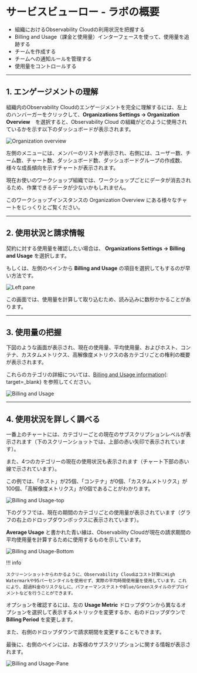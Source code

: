 # サービスビューロー - ラボの概要

* 組織におけるObservability Cloudの利用状況を把握する
* Billing and Usage（課金と使用量）インターフェースを使って、使用量を追跡する
* チームを作成する
* チームへの通知ルールを管理する
* 使用量をコントロールする

---

## 1. エンゲージメントの理解

組織内のObservability Cloudのエンゲージメントを完全に理解するには、左上のハンバーガーをクリックして、**Organizations Settings → Organization Overview**　を選択すると、Observability Cloud の組織がどのように使用されているかを示す以下のダッシュボードが表示されます。

![Organization overview](../../../images/engagement.png)

左側のメニューには、メンバーのリストが表示され、右側には、ユーザー数、チーム数、チャート数、ダッシュボード数、ダッシュボードグループの作成数、様々な成長傾向を示すチャートが表示されます。

現在お使いのワークショップ組織では、ワークショップごとにデータが消去されるため、作業できるデータが少ないかもしれません。

このワークショップインスタンスの  Organization Overview にある様々なチャートをじっくりとご覧ください。

---

## 2. 使用状況と請求情報

契約に対する使用量を確認したい場合は、 **Organizations Settings → Billing and Usage** を選択します。

もしくは、左側のペインから **Billing and Usage** の項目を選択してもするのが早い方法です。

![Left pane](../../../images/billing-and-usage-menu.png)

この画面では、使用量を計算して取り込むため、読み込みに数秒かかることがあります。

---

## 3. 使用量の把握

下図のような画面が表示され、現在の使用量、平均使用量、およびホスト、コンテナ、カスタムメトリクス、高解像度メトリクスの各カテゴリごとの権利の概要が表示されます。

これらのカテゴリの詳細については、[Billing and Usage information](https://docs.splunk.com/Observability/admin/monitor-imm-billing-usage.html){: target=_blank} を参照してください。

![Billing and Usage](../../../images/usage-charts.png)

---

## 4. 使用状況を詳しく調べる

一番上のチャートには、カテゴリーごとの現在のサブスクリプションレベルが表示されます（下のスクリーンショットでは、上部の赤い矢印で表示されています）。

また、4つのカテゴリーの現在の使用状況も表示されます（チャート下部の赤い線で示されています）。

この例では、「ホスト」が25個、「コンテナ」が0個、「カスタムメトリクス」が100個、「高解像度メトリクス」が0個であることがわかります。

![Billing and Usage-top](../../../images/usage-detail.png)

下のグラフでは、現在の期間のカテゴリごとの使用量が表示されています（グラフの右上のドロップダウンボックスに表示されています）。

**Average Usage** と書かれた青い線は、Observability Cloudが現在の請求期間の平均使用量を計算するために使用するものを示しています。

![Billing and Usage-Bottom](../../../images/usage-trends.png)

!!! info

    スクリーンショットからわかるように、Observability Cloudはコスト計算にHigh Watermarkや95パーセンタイルを使用せず、実際の平均時間使用量を使用しています。これにより、超過料金のリスクなしに、パフォーマンステストやBlue/Greenスタイルのデプロイメントなどを行うことができます。

オプションを確認するには、左の **Usage Metric** ドロップダウンから異なるオプションを選択して表示するメトリックを変更するか、右のドロップダウンで **Billing Period** を変更します。

また、右側のドロップダウンで請求期間を変更することもできます。

最後に、右側のペインには、お客様のサブスクリプションに関する情報が表示されます。

![Billing and Usage-Pane](../../../images/subscription.png)
